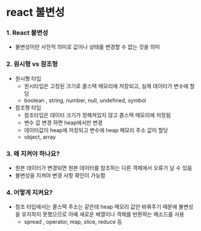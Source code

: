 # react 불변성

### 1. React 불변성

* 불변성이란 사전적 의미로 값이나 상태를 변경할 수 없는 것을 의미

### 2. 원시형 vs 참조형

* 원시형 타입 &#x20;
  * 원시타입은 고정된 크기로 콜스택 메모리에 저장되고, 실제 데이터가 변수에 할당
  * boolean ,  string, number, null, undefined, symbol&#x20;
* 참조형 타입
  * 참조타입은 데이터 크기가 정해져있지 않고 콜스택 메모리에 저장됨
  * 변수 값 변경 하면 heap에서만 변경
  * 데이터값이 heap에 저장되고 변수에 heap 메모리 주소 값이 할당
  * object, array

### 3. 왜 지켜야 하나요?

* 원본 데이터가 변경되면 원본 데이터를 참조하는 다른 객체에서 오류가 날 수 있음
* 불변성을 지켜야 변경 사항 확인이 가능함

### 4. 어떻게 지켜요?

* 참조 타입에서는 콜스택 주소는 같은데 heap 메모리 값만 바꿔주기 때문에 불변성을 유지하지 못했으므로 아예 새로운 배열이나 객체를 반환하는 메소드를 사용
  * spread ,  operator, map, slice, reduce 등

